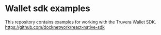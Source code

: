# Wallet sdk examples

This repository contains examples for working with the Truvera Wallet SDK.
https://github.com/docknetwork/react-native-sdk

